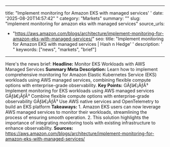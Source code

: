 ﻿---

title: "Implement monitoring for Amazon EKS with managed services''
date: '2025-08-20T14:57:42""
category: "Markets"
summary: ""
slug: "implement monitoring for amazon eks with managed services"
source_urls:
  - "https://aws.amazon.com/blogs/architecture/implement-monitoring-for-amazon-eks-with-managed-services/"
seo:
  title: "Implement monitoring for Amazon EKS with managed services | Hash n Hedge''
  description: '"
  keywords: ["news", "markets", "brief"]

---
Here's the news brief:  **Headline:** Monitor EKS Workloads with AWS Managed Services  **Summary Meta Description:** Learn how to implement comprehensive monitoring for Amazon Elastic Kubernetes Service (EKS) workloads using AWS managed services, combining flexible compute options with enterprise-grade observability.  **Key Points:**  GÃƒâ€¡ÃƒÂ³ Implement monitoring for EKS workloads using AWS managed services GÃƒâ€¡ÃƒÂ³ Combine flexible compute options with enterprise-grade observability GÃƒâ€¡ÃƒÂ³ Use AWS native services and OpenTelemetry to build an EKS platform  **Takeaways:**  1. Amazon EKS users can now leverage AWS managed services to monitor their workloads, streamlining the process of ensuring smooth operation. 2. This solution highlights the importance of integrating monitoring tools with existing infrastructure to enhance observability.  **Sources:** https://aws.amazon.com/blogs/architecture/implement-monitoring-for-amazon-eks-with-managed-services/ 

